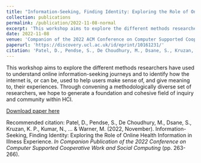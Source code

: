 ```yaml
---
title: "Information-Seeking, Finding Identity: Exploring the Role of Online Health Information in Illness Experience"
collection: publications
permalink: /publication/2022-11-08-normal
excerpt: 'This workshop aims to explore the different methods researchers have used to understand online information-seeking journeys and to identify how the internet is, or can be, used to help users make sense of, and give meaning to, their experiences. Through convening a methodologically diverse set of researchers, we hope to generate a foundation and cohesive field of inquiry and community within HCI.'
date: 2022-11-08
venue: 'Companion of the 2022 ACM Conference on Computer Supported Cooperative Work and Social Computing'
paperurl: 'https://discovery.ucl.ac.uk/id/eprint/10161231/'
citation: 'Patel, D., Pendse, S., De Choudhury, M., Dsane, S., Kruzan, K. P., Kumar, N., ... & Warner, M. (2022, November). Information-Seeking, Finding Identity: Exploring the Role of Online Health Information in Illness Experience. <i> In Companion Publication of the 2022 Conference on Computer Supported Cooperative Work and Social Computing </i> (pp. 263-266).'
---
```

This workshop aims to explore the different methods researchers have used to understand online information-seeking journeys and to identify how the internet is, or can be, used to help users make sense of, and give meaning to, their experiences. Through convening a methodologically diverse set of researchers, we hope to generate a foundation and cohesive field of inquiry and community within HCI.

[Download paper here](https://discovery.ucl.ac.uk/id/eprint/10161231/)

Recommended citation: Patel, D., Pendse, S., De Choudhury, M., Dsane, S., Kruzan, K. P., Kumar, N., ... & Warner, M. (2022, November). Information-Seeking, Finding Identity: Exploring the Role of Online Health Information in Illness Experience. <i>In Companion Publication of the 2022 Conference on Computer Supported Cooperative Work and Social Computing </i> (pp. 263-266).